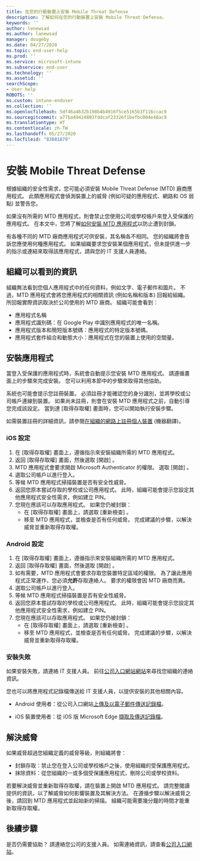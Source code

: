 ```yaml
---
title: 在您的行動裝置上安裝 Mobile Threat Defense
description: 了解如何在您的行動裝置上安裝 Mobile Threat Defense。
keywords: ''
author: lenewsad
ms.author: lanewsad
manager: dougeby
ms.date: 04/27/2020
ms.topic: end-user-help
ms.prod: ''
ms.service: microsoft-intune
ms.subservice: end-user
ms.technology: ''
ms.assetid: ''
searchScope:
- User help
ROBOTS: ''
ms.custom: intune-enduser
ms.collection: ''
ms.openlocfilehash: 5df46a4632b198b4b4916f5ce5165b3f116ccac9
ms.sourcegitcommit: a77ba49424803fddcaf23326f1befbc004e48ac9
ms.translationtype: HT
ms.contentlocale: zh-TW
ms.lasthandoff: 05/27/2020
ms.locfileid: "83881879"
---
```

# <a name="install-mobile-threat-defense"></a>安裝 Mobile Threat Defense   

根據組織的安全性需求，您可能必須安裝 Mobile Threat Defense (MTD) 廠商應用程式。 此類應用程式會偵測裝置上的威脅 (例如可疑的應用程式、網路和 OS 弱點) 並警告您。  

如果沒有所需的 MTD 應用程式，則會禁止您使用公司或學校帳戶來登入受保護的應用程式。 在本文中，您將了解[如何安裝 MTD 應用程式](set-up-mobile-threat-defense.md#install-app)以防止遭到封鎖。  

有各種不同的 MTD 廠商應用程式可供安裝，其名稱各不相同。 您的組織將會告訴您應使用何種應用程式。 如果組織要求您安裝某個應用程式，但未提供進一步的指示或連結來取得該應用程式，請與您的 IT 支援人員連絡。 


## <a name="information-your-organization-can-see"></a>組織可以看到的資訊   

組織無法看到您個人應用程式中的任何資料，例如文字、電子郵件和圖片。 不過，MTD 應用程式會將您應用程式的相關資訊 (例如名稱和版本) 回報給組織。 所回報實際資訊取決於公司使用的 MTD 廠商。 組織可能會看到：   

* 應用程式名稱  
* 應用程式識別碼：在 Google Play 中識別應用程式的唯一名稱。  
* 應用程式版本和簡短版本號碼：應用程式的特定版本號碼。  
* 應用程式套件組合和動態大小：應用程式在您的裝置上使用的空間量。 


## <a name="install-app"></a>安裝應用程式    
當登入受保護的應用程式時，系統會自動提示您安裝 MTD 應用程式。 請遵循畫面上的步驟來完成安裝。 您可以利用本節中的步驟來取得其他協助。  
 
系統也可能會提示您註冊裝置。 必須註冊才能確認您的身分識別，並將學校或公司帳戶連線到裝置。 如果尚未註冊，則會在安裝 MTD 應用程式之前，自動引導您完成該設定。 當到達 [取得存取權]  畫面時，您可以開始執行安裝步驟。  

如需裝置註冊的詳細資訊，請參閱[在組織的網路上註冊個人裝置](https://docs.microsoft.com/azure/active-directory/user-help/user-help-register-device-on-network) (機器翻譯)。  

### <a name="ios-setup"></a>iOS 設定  

1. 在 [取得存取權]  畫面上，遵循指示來安裝組織所需的 MTD 應用程式。   
2. 返回 [取得存取權]  畫面，然後選取 [開啟]  。  
3. MTD 應用程式會要求開啟 Microsoft Authenticator 的權限。 選取 [開啟]  。 
4. 選取公司帳戶以進行登入。 
5. 等候 MTD 應用程式掃描裝置是否有安全性威脅。 
6. 返回您原本嘗試存取的學校或公司應用程式。 此時，組織可能會提示您設定其他應用程式安全性需求，例如建立 PIN。   
7. 您現在應該可以存取應用程式。 如果您仍被封鎖：  
    * 在 [取得存取權]  畫面上，請選取 [重新檢查]  。  
    * 移至 MTD 應用程式，並檢查是否有任何威脅。 完成建議的步驟，以解決威脅並重新取得存取權。    

### <a name="android-setup"></a>Android 設定 

1. 在 [取得存取權]  畫面上，遵循指示來安裝組織所需的 MTD 應用程式。  
2. 返回 [取得存取權]  畫面，然後選取 [開啟]  。  
3. 如有需要，MTD 應用程式會要求存取您裝置特定區域的權限。 為了讓此應用程式正常運作，您必須**允許**存取連絡人。 要求的權限會因 MTD 廠商而異。  
4. 選取公司帳戶以進行登入。  
5. 等候 MTD 應用程式掃描裝置是否有安全性威脅。  
6. 返回您原本嘗試存取的學校或公司應用程式。 此時，組織可能會提示您設定其他應用程式安全性需求，例如建立 PIN。  
7. 您現在應該可以存取應用程式。 如果您仍被封鎖：  
    * 在 [取得存取權]  畫面上，請選取 [重新檢查]  。  
    * 移至 MTD 應用程式，並檢查是否有任何威脅。 完成建議的步驟，以解決威脅並重新取得存取權。  

### <a name="installation-failed"></a>安裝失敗  

如果安裝失敗，請連絡 IT 支援人員。 前往[公司入口網站網站](https://go.microsoft.com/fwlink/?linkid=2010980)來尋找您組織的連絡資訊。  

您也可以將應用程式記錄檔傳送給 IT 支援人員，以提供安裝的其他相關內容。  
* Android 使用者：從公司入口網站[上傳及以電子郵件傳送記錄檔](https://docs.microsoft.com/mem/intune/user-help/send-logs-to-your-it-admin-by-email-android)。   

* iOS 裝置使用者：從 iOS 版 Microsoft Edge [擷取及傳送記錄檔](https://docs.microsoft.com/intune/apps/manage-microsoft-edge#use-microsoft-edge-to-access-managed-app-logs)。  

## <a name="resolve-a-threat"></a>解決威脅  
如果威脅超過您組織定義的威脅等級，則組織將會：  
   
* 封鎖存取：禁止您在登入公司或學校帳戶之後，使用組織的受保護應用程式。  
* 抹除資料：從您組織的一或多個受保護應用程式，刪除公司或學校資料。  

若要解決威脅並重新取得存取權，請在裝置上開啟 MTD 應用程式。 請完整閱讀提供的資訊，以了解威脅如何影響裝置及其解決方法。 在遵循步驟以解決威脅之後，請回到 MTD 應用程式並起始新的掃描。 組織可能需要幾分鐘的時間才能重新取得存取權。  

## <a name="next-steps"></a>後續步驟  

是否仍需要協助？ 請連絡您公司的支援人員。 如需連絡資訊，請查看[公司入口網站](https://go.microsoft.com/fwlink/?linkid=2010980)。

